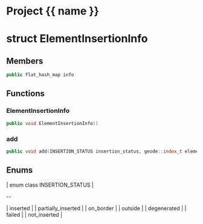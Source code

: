 <script setup>
import {useRoute} from 'vitepress'
const {path} = useRoute()
const tokens = path.split('/')
const words = tokens[2].split('-');
for (let i = 0; i < words.length; i++) {
    words[i] = words[i].charAt(0).toUpperCase() + words[i].slice(1);
    words[i] = words[i].replace('geode', 'Geode')
}
const name = words.join('-');
</script>
# Project {{ name }}

# struct ElementInsertionInfo


## Members

```cpp
public flat_hash_map info

```



## Functions

### ElementInsertionInfo

```cpp
public void ElementInsertionInfo()
```


### add

```cpp
public void add(INSERTION_STATUS insertion_status, geode::index_t element_id)
```




## Enums

| enum class INSERTION_STATUS |

--

| inserted |
| partially_inserted |
| on_border |
| outside |
| degenerated |
| failed |
| not_inserted |





